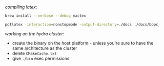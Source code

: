 <!-- julia gone openmp -->

_compiling latex_:

```bash
brew install --verbose --debug mactex

pdflatex -interaction=nonstopmode -output-directory=./docs ./docs/bopc_report.tex
```

_working on the hydra cluster_:

-   create the binary on the host platform - unless you're sure to have the same architecture as the cluster
-   delete `CMakeCache.txt`
-   give `./bin` exec permissions
